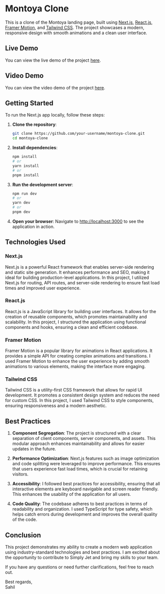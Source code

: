 # Montoya Clone

This is a clone of the Montoya landing page, built using [Next.js](https://nextjs.org/), [React.js](https://react.dev/reference/react), [Framer Motion](https://www.framer.com/motion/), and [Tailwind CSS](https://tailwindcss.com/docs/installation). The project showcases a modern, responsive design with smooth animations and a clean user interface.

## Live Demo

You can view the live demo of the project [here](https://montoya-clone.vercel.app/).

## Video Demo

You can view the video demo of the project [here](https://montoya-clone.vercel.app/).

## Getting Started

To run the Next.js app locally, follow these steps:

1. **Clone the repository**:

   ```bash
   git clone https://github.com/your-username/montoya-clone.git
   cd montoya-clone
   ```

2. **Install dependencies**:

   ```bash
   npm install
   # or
   yarn install
   # or
   pnpm install
   ```

3. **Run the development server**:

   ```bash
   npm run dev
   # or
   yarn dev
   # or
   pnpm dev
   ```

4. **Open your browser**:
   Navigate to [http://localhost:3000](http://localhost:3000) to see the application in action.

## Technologies Used

### Next.js

Next.js is a powerful React framework that enables server-side rendering and static site generation. It enhances performance and SEO, making it ideal for building production-level applications. In this project, I utilized Next.js for routing, API routes, and server-side rendering to ensure fast load times and improved user experience.

### React.js

React.js is a JavaScript library for building user interfaces. It allows for the creation of reusable components, which promotes maintainability and scalability. In this project, I structured the application using functional components and hooks, ensuring a clean and efficient codebase.

### Framer Motion

Framer Motion is a popular library for animations in React applications. It provides a simple API for creating complex animations and transitions. I used Framer Motion to enhance the user experience by adding smooth animations to various elements, making the interface more engaging.

### Tailwind CSS

Tailwind CSS is a utility-first CSS framework that allows for rapid UI development. It promotes a consistent design system and reduces the need for custom CSS. In this project, I used Tailwind CSS to style components, ensuring responsiveness and a modern aesthetic.

## Best Practices

1. **Component Segregation**: The project is structured with a clear separation of client components, server components, and assets. This modular approach enhances maintainability and allows for easier updates in the future.

2. **Performance Optimization**: Next.js features such as image optimization and code splitting were leveraged to improve performance. This ensures that users experience fast load times, which is crucial for retaining visitors.

3. **Accessibility**: I followed best practices for accessibility, ensuring that all interactive elements are keyboard navigable and screen reader friendly. This enhances the usability of the application for all users.

4. **Code Quality**: The codebase adheres to best practices in terms of readability and organization. I used TypeScript for type safety, which helps catch errors during development and improves the overall quality of the code.

## Conclusion

This project demonstrates my ability to create a modern web application using industry-standard technologies and best practices. I am excited about the opportunity to contribute to Simply Jet and bring my skills to your team.

If you have any questions or need further clarifications, feel free to reach out.

Best regards,  
Sahil
